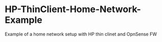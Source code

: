 # HP-ThinClient-Home-Network-Example
Example of a home network setup with HP thin clinet and OpnSense FW
